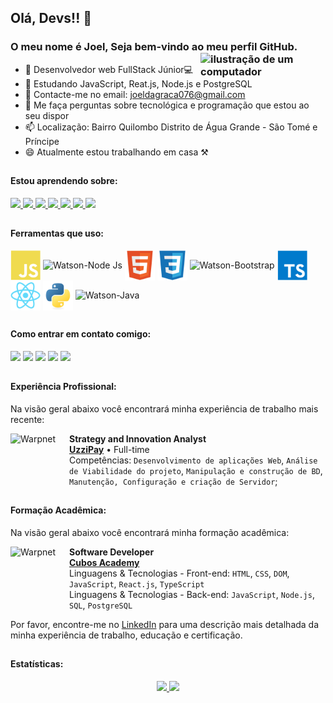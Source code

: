 <link rel="stylesheet" href="https://cdn.jsdelivr.net/gh/devicons/devicon@v2.15.1/devicon.min.css">

## Olá, Devs!! 👋
### O meu nome é Joel, Seja bem-vindo ao meu perfil GitHub. <img src="https://raw.githubusercontent.com/MicaelliMedeiros/micaellimedeiros/master/image/computer-illustration.png" alt="ilustração de um computador" min-width="200px" max-width="200px" width="200px" align="right">

- 🔭 Desenvolvedor web FullStack Júnior💻
- 🌱 Estudando JavaScript, Reat.js, Node.js e PostgreSQL
- 👯 Contacte-me no email: joeldagraca076@gmail.com
- 💬 Me faça perguntas sobre tecnológica e programação que estou ao seu dispor
- 📫 Localização: Bairro Quilombo Distrito de Água Grande - São Tomé e Príncipe 
- 😄 Atualmente estou trabalhando em casa ⚒️


##

#### Estou aprendendo sobre:
<div>
<a href="https://developer.mozilla.org/pt-BR/docs/Web/HTML">
  <img src="https://skillicons.dev/icons?i=html"/>
</a>
<a href="https://developer.mozilla.org/pt-BR/docs/Web/CSS">
  <img src="https://skillicons.dev/icons?i=css"/>
</a>
<a href="https://developer.mozilla.org/pt-BR/docs/Web/JavaScript">
  <img src="https://skillicons.dev/icons?i=js"/>
</a>
<a href="https://www.typescriptlang.org/pt/">
  <img src="https://skillicons.dev/icons?i=ts"/>
</a>
<a href="https://pt-br.react.dev">
  <img src="https://skillicons.dev/icons?i=react"/>
</a>
<a href="https://nodejs.org">
  <img src="https://skillicons.dev/icons?i=nodejs"/>
</a>
<a href="https://www.postgresql.org">
  <img src="https://skillicons.dev/icons?i=postgres"/>
</a>
</div>

##

#### Ferramentas que uso:
<div>

  <img align="center" alt="Watson-Js" height="48" width="48" src="https://raw.githubusercontent.com/devicons/devicon/master/icons/javascript/javascript-plain.svg">
  <img align="center" alt="Watson-Node Js" height="48" width="48" src="https://cdn.jsdelivr.net/gh/devicons/devicon/icons/nodejs/nodejs-original.svg">
  <img align="center" alt="Watson-HTML" height="48" width="48" src="https://raw.githubusercontent.com/devicons/devicon/master/icons/html5/html5-original.svg">
  <img align="center" alt="Watson-CSS" height="48" width="48" src="https://raw.githubusercontent.com/devicons/devicon/master/icons/css3/css3-original.svg">
  <img align="center" alt="Watson-Bootstrap" height="48" width="48" src= "https://cdn.jsdelivr.net/gh/devicons/devicon/icons/bootstrap/bootstrap-original.svg">
  <img align="center" alt="Rafa-Ts" height="48" width="48" src="https://raw.githubusercontent.com/devicons/devicon/master/icons/typescript/typescript-plain.svg">
  <img align="center" alt="Rafa-React" height="48" width="48" src="https://raw.githubusercontent.com/devicons/devicon/master/icons/react/react-original.svg">
  <img align="center" alt="Watson-Python" height="48" width="48" src="https://raw.githubusercontent.com/devicons/devicon/master/icons/python/python-original.svg">
  <img align="center" alt="Watson-Java" height="48" width="48" src="https://cdn.jsdelivr.net/gh/devicons/devicon/icons/java/java-original.svg">

</div>

##

#### Como entrar em contato comigo:
<div>
     
<a href="https://tiktok.com/@joel_graca20"><img src="https://img.shields.io/badge/tiktok-FFFFFF?style=for-the-badge&logo=apple&logoColor=black" target="_blank"></a>
  <a href="https://x.com/GracaJoelson?t=wCTwRiGcUpgCzxCQMHWAag&s=09telegram" target="_blank"><img src="https://img.shields.io/badge/-Telegram-%23E4405F?style=for-the-badge&logo=telegram&logoColor=white" target="_blank"></a> 
  <a href="https://www.linkedin.com/in/joel-da-gra%C3%A7a-69a8bb289?utm_source=share&utm_campaign=share_via&utm_content=profile&utm_medium=android_app" target="_blank"><img src="https://img.shields.io/badge/-LinkedIn-%230077B5?style=for-the-badge&logo=linkedin&logoColor=white" target="_blank"></a> 
  <a href = "mailto:joeldagraca076@gmail.com"><img src="https://img.shields.io/badge/-Gmail-%23333?style=for-the-badge&logo=gmail&logoColor=white" target="_blank"></a>
  <a href="https://www.facebook.com/profile.php?id=100080473895564" target="_blank"><img src="https://img.shields.io/badge/Facebook-1877F2?style=for-the-badge&logo=facebook&logoColor=white" target="_blank"></a>

</div>

##

#### Experiência Profissional:

Na visão geral abaixo você encontrará minha experiência de trabalho mais recente:

[<img align="left" height="94px" width="94px" alt="Warpnet" src="https://i.postimg.cc/QMhRjxt3/Icone-UP-3.png"/>](https://www.uzzipay.com/)

**Strategy and Innovation Analyst** \
[**UzziPay**](https://www.uzzipay.com/) • Full-time \
Competências: `Desenvolvimento de aplicações Web`, `Análise de Viabilidade do projeto`, `Manipulação e construção de BD`, 
<br/> `Manutenção, Configuração e criação de Servidor`;

##
#### Formação Acadêmica:

Na visão geral abaixo você encontrará minha formação acadêmica:

[<img align="left" height="94px" width="94px" alt="Warpnet" src="https://i.postimg.cc/5t8v5X6F/Cubos-Academy.png"/>](https://cubos.academy/)

**Software Developer** \
[**Cubos Academy**](https://cubos.academy/) \
Linguagens & Tecnologias - Front-end: `HTML`, `CSS`, `DOM`, `JavaScript`, `React.js`, `TypeScript`
<br/>Linguagens & Tecnologias - Back-end: `JavaScript`, `Node.js`, `SQL`, `PostgreSQL`

Por favor, encontre-me no [LinkedIn](https://www.linkedin.com/in/joel-da-gra%C3%A7a-69a8bb289?utm_source=share&utm_campaign=share_via&utm_content=profile&utm_medium=android_app) para uma descrição mais detalhada da minha experiência de trabalho, educação e certificação.

##

#### Estatísticas:
<div align="center">
<a href="https://github.com/JoelGraca">
<img height="180em" src="https://github-readme-stats.vercel.app/api?username=JoelGraca&show_icons=true&theme=tokyonight&include_all_commits=true&count_private=true"/>
<img height="180em" src="https://github-readme-stats.vercel.app/api/top-langs/?username=JoelGraca&layout=compact&langs_count=7&theme=tokyonight"/>
</div> 



